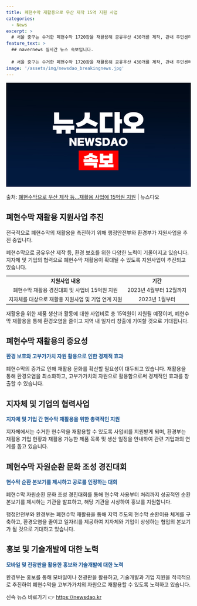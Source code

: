 ```yaml
---
title: 폐현수막 재활용으로 우산 제작 15억 지원 사업
categories:
  - News
excerpt: >
  # 서울 중구는 수거한 폐현수막 1720장을 재활용해 공유우산 430개를 제작, 관내 주민센터복지관 등 15…
feature_text: >
  ## navernews 실시간 뉴스 속보입니다.

  # 서울 중구는 수거한 폐현수막 1720장을 재활용해 공유우산 430개를 제작, 관내 주민센터복지관 등 15…
image: '/assets/img/newsdao_breakingnews.jpg'
---
```


![뉴스다오 속보](/assets/img/newsdao_breakingnews.jpg)

<p>출처: <a href="https://newsdao.kr/3533" rel="dofollow">폐현수막으로 우산 제작 등…재활용 사업에 15억원 지원</a> | 뉴스다오</p>

<h2 data-ke-size="size26">폐현수막 재활용 지원사업 추진</h2>
전국적으로 폐현수막의 재활용을 촉진하기 위해 행정안전부와 환경부가 지원사업을 추진 중입니다.

<p data-ke-size="size16">폐현수막으로 공유우산 제작 등, 환경 보호를 위한 다양한 노력이 기울어지고 있습니다. 지자체 및 기업의 협력으로 폐현수막 재활용이 확대될 수 있도록 지원사업이 추진되고 있습니다.</p>

<table>
  <tr>
    <td style="text-align: center; height: 17px;"><b>지원사업 내용</b></td>
    <td style="text-align: center; height: 17px;"><b>기간</b></td>
  </tr>
  <tr>
    <td style="text-align: center; height: 17px;">폐현수막 재활용 경진대회 및 사업비 15억원 지원</td>
    <td style="text-align: center; height: 17px;">2023년 4월부터 12월까지</td>
  </tr>
  <tr>
    <td style="text-align: center; height: 17px;">지자체를 대상으로 재활용 지원사업 및 기업 연계 지원</td>
    <td style="text-align: center; height: 17px;">2023년 1월부터</td>
  </tr>
</table>

<p data-ke-size="size16">재활용을 위한 제품 생산과 활동에 대한 사업비로 총 15억원이 지원될 예정이며, 폐현수막 재활용을 통해 환경오염을 줄이고 지역 내 일자리 창출에 기여할 것으로 기대됩니다.</p>

<h2 data-ke-size="size26">폐현수막 재활용의 중요성</h2>
<b><span style="color: #1a5490;">환경 보호와 고부가가치 자원 활용으로 인한 경제적 효과</b></span>

<p data-ke-size="size16">폐현수막의 증가로 인해 재활용 문화를 확산할 필요성이 대두되고 있습니다. 재활용을 통해 환경오염을 최소화하고, 고부가가치의 자원으로 활용함으로써 경제적인 효과를 창출할 수 있습니다.</p>

<h2 data-ke-size="size26">지자체 및 기업의 협력사업</h2>
<b><span style="color: #1a5490;">지자체 및 기업 간 현수막 재활용을 위한 총력적인 지원</b></span>

<p data-ke-size="size16">지자체에서는 수거한 현수막을 재활용할 수 있도록 사업비를 지원받게 되며, 환경부는 재활용 기업 현황과 재활용 가능한 제품 목록 및 생산 일정을 안내하여 관련 기업과의 연계를 돕고 있습니다.</p>

<h2 data-ke-size="size26">폐현수막 자원순환 문화 조성 경진대회</h2>
<b><span style="color: #1a5490;">현수막 순환 본보기를 제시하고 공로를 인정하는 대회</b></span>

<p data-ke-size="size16">폐현수막 자원순환 문화 조성 경진대회를 통해 현수막 사용부터 처리까지 성공적인 순환 본보기를 제시하는 기관을 발표하고, 해당 기관을 시상하여 홍보를 지원합니다.</p>

<p data-ke-size="size16">행정안전부와 환경부는 폐현수막 재활용을 통해 지역 주도의 현수막 순환이용 체계를 구축하고, 환경오염을 줄이고 일자리를 제공하여 지자체와 기업이 상생하는 협업의 본보기가 될 것으로 기대하고 있습니다.</p>

<h2 data-ke-size="size26">홍보 및 기술개발에 대한 노력</h2>
<b><span style="color: #1a5490;">모바일 및 전광판을 활용한 홍보와 기술개발에 대한 노력</b></span>

<p data-ke-size="size16">환경부는 홍보를 통해 모바일이나 전광판을 활용하고, 기술개발과 기업 지원을 적극적으로 추진하여 폐현수막을 고부가가치의 자원으로 재활용할 수 있도록 노력하고 있습니다.</p> 

신속 뉴스 바로가기 👉 <a href="https://newsdao.kr" rel="dofollow">https://newsdao.kr</a>


